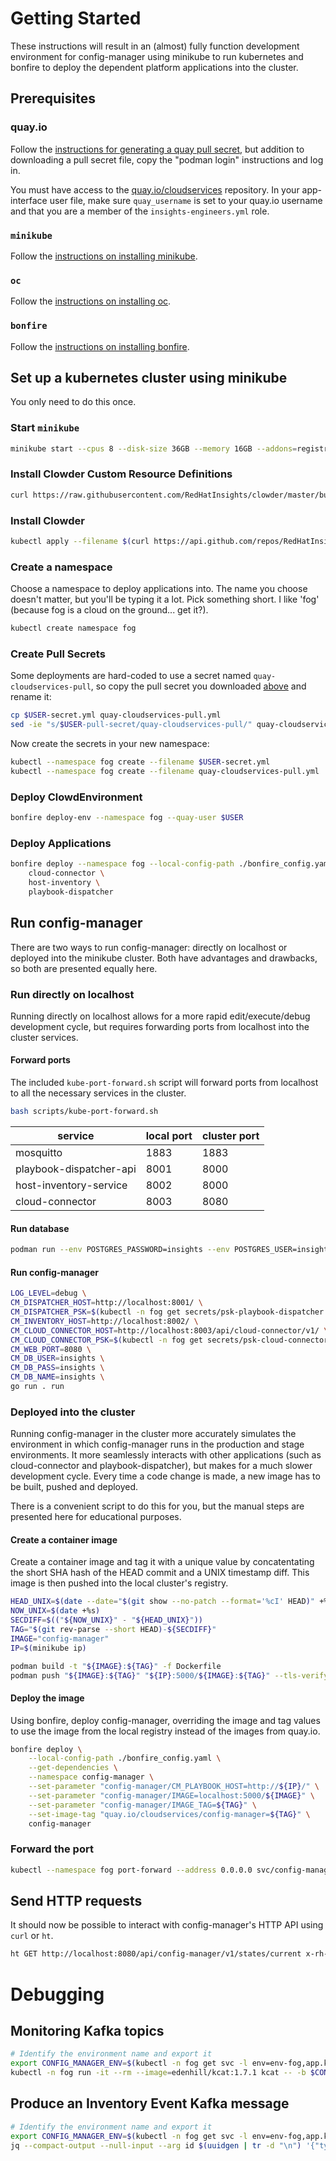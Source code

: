 # Getting Started

These instructions will result in an (almost) fully function development
environment for config-manager using minikube to run kubernetes and bonfire to
deploy the dependent platform applications into the cluster.

## Prerequisites

### quay.io

Follow the [instructions for generating a quay pull
secret](https://consoledot.pages.redhat.com/docs/dev/getting-started/local/environment.html#_get_your_quay_pull_secret),
but addition to downloading a pull secret file, copy the "podman login"
instructions and log in.

You must have access to the
[quay.io/cloudservices](https://quay.io/organization/cloudservices?tab=teams)
repository. In your app-interface user file, make sure `quay_username` is set to
your quay.io username and that you are a member of the `insights-engineers.yml`
role.

### `minikube`

Follow the [instructions on installing
minikube](https://consoledot.pages.redhat.com/docs/dev/getting-started/local/environment.html#_install_minikube).

### `oc`

Follow the [instructions on installing
oc](https://docs.openshift.com/container-platform/4.2/cli_reference/openshift_cli/getting-started-cli.html#cli-installing-cli_cli-developer-commands).

### `bonfire`

Follow the [instructions on installing
bonfire](https://github.com/RedHatInsights/bonfire#installation).

## Set up a kubernetes cluster using minikube

You only need to do this once.

### Start `minikube`

```sh
minikube start --cpus 8 --disk-size 36GB --memory 16GB --addons=registry --driver=kvm2
```

### Install Clowder Custom Resource Definitions

```sh
curl https://raw.githubusercontent.com/RedHatInsights/clowder/master/build/kube_setup.sh | bash
```

### Install Clowder

```sh
kubectl apply --filename $(curl https://api.github.com/repos/RedHatInsights/clowder/releases/latest | jq '.assets[0].browser_download_url' -r)
```

### Create a namespace

Choose a namespace to deploy applications into. The name you choose doesn't
matter, but you'll be typing it a lot. Pick something short. I like 'fog'
(because fog is a cloud on the ground... get it?).

```sh
kubectl create namespace fog
```

### Create Pull Secrets

Some deployments are hard-coded to use a secret named `quay-cloudservices-pull`,
so copy the pull secret you downloaded [above](#create-pull-secrets) and rename
it:

```sh
cp $USER-secret.yml quay-cloudservices-pull.yml
sed -ie "s/$USER-pull-secret/quay-cloudservices-pull/" quay-cloudservices-pull.yml
```

Now create the secrets in your new namespace:

```sh
kubectl --namespace fog create --filename $USER-secret.yml
kubectl --namespace fog create --filename quay-cloudservices-pull.yml
```

### Deploy ClowdEnvironment

```sh
bonfire deploy-env --namespace fog --quay-user $USER
```

### Deploy Applications

```sh
bonfire deploy --namespace fog --local-config-path ./bonfire_config.yaml \
    cloud-connector \
    host-inventory \
    playbook-dispatcher
```

## Run config-manager

There are two ways to run config-manager: directly on localhost or deployed into
the minikube cluster. Both have advantages and drawbacks, so both are presented
equally here.

### Run directly on localhost

Running directly on localhost allows for a more rapid edit/execute/debug
development cycle, but requires forwarding ports from localhost into the cluster
services.

#### Forward ports

The included `kube-port-forward.sh` script will forward ports from localhost to
all the necessary services in the cluster.

```sh
bash scripts/kube-port-forward.sh
```

| service                 | local port | cluster port |
| ----------------------- | ---------- | ------------ |
| mosquitto               | 1883       | 1883         |
| playbook-dispatcher-api | 8001       | 8000         |
| host-inventory-service  | 8002       | 8000         |
| cloud-connector         | 8003       | 8080         |

#### Run database

```sh
podman run --env POSTGRES_PASSWORD=insights --env POSTGRES_USER=insights --env POSTGRES_DB=insights --publish 5432:5432 --name config-manager-db --detach postgres
```

#### Run config-manager

```sh
LOG_LEVEL=debug \
CM_DISPATCHER_HOST=http://localhost:8001/ \
CM_DISPATCHER_PSK=$(kubectl -n fog get secrets/psk-playbook-dispatcher -o json | jq '.data.key' -r | base64 -d) \
CM_INVENTORY_HOST=http://localhost:8002/ \
CM_CLOUD_CONNECTOR_HOST=http://localhost:8003/api/cloud-connector/v1/ \
CM_CLOUD_CONNECTOR_PSK=$(kubectl -n fog get secrets/psk-cloud-connector -o json | jq '.data["client-psk"]' -r | base64 -d) \
CM_WEB_PORT=8080 \
CM_DB_USER=insights \
CM_DB_PASS=insights \
CM_DB_NAME=insights \
go run . run
```

### Deployed into the cluster

Running config-manager in the cluster more accurately simulates the environment
in which config-manager runs in the production and stage environments. It more
seamlessly interacts with other applications (such as cloud-connector and
playbook-dispatcher), but makes for a much slower development cycle. Every time
a code change is made, a new image has to be built, pushed and deployed.

There is a convenient script to do this for you, but the manual steps are
presented here for educational purposes.

#### Create a container image

Create a container image and tag it with a unique value by concatentating the
short SHA hash of the HEAD commit and a UNIX timestamp diff. This image is then
pushed into the local cluster's registry.

```sh
HEAD_UNIX=$(date --date="$(git show --no-patch --format='%cI' HEAD)" +%s)
NOW_UNIX=$(date +%s)
SECDIFF=$(("${NOW_UNIX}" - "${HEAD_UNIX}"))
TAG="$(git rev-parse --short HEAD)-${SECDIFF}"
IMAGE="config-manager"
IP=$(minikube ip)

podman build -t "${IMAGE}:${TAG}" -f Dockerfile
podman push "${IMAGE}:${TAG}" "${IP}:5000/${IMAGE}:${TAG}" --tls-verify=false
```

#### Deploy the image

Using bonfire, deploy config-manager, overriding the image and tag values to use
the image from the local registry instead of the images from quay.io.

```sh
bonfire deploy \
    --local-config-path ./bonfire_config.yaml \
    --get-dependencies \
    --namespace config-manager \
    --set-parameter "config-manager/CM_PLAYBOOK_HOST=http://${IP}/" \
    --set-parameter "config-manager/IMAGE=localhost:5000/${IMAGE}" \
    --set-parameter "config-manager/IMAGE_TAG=${TAG}" \
    --set-image-tag "quay.io/cloudservices/config-manager=${TAG}" \
    config-manager
```

### Forward the port

```sh
kubectl --namespace fog port-forward --address 0.0.0.0 svc/config-manager-api 8080:8080 &
```

## Send HTTP requests

It should now be possible to interact with config-manager's HTTP API using
`curl` or `ht`.

```sh
ht GET http://localhost:8080/api/config-manager/v1/states/current x-rh-identity:$(xrhidgen user | base64 -w0)
```

# Debugging

## Monitoring Kafka topics

```sh
# Identify the environment name and export it
export CONFIG_MANAGER_ENV=$(kubectl -n fog get svc -l env=env-fog,app.kubernetes.io/name=kafka -o json | jq '.items[0].metadata.labels["app.kubernetes.io/instance"]' -r)
kubectl -n fog run -it --rm --image=edenhill/kcat:1.7.1 kcat -- -b $CONFIG_MANAGER_ENV-kafka-bootstrap.fog.svc.cluster.local:9092 -t platform.inventory.events
```

## Produce an Inventory Event Kafka message

```sh
# Identify the environment name and export it
export CONFIG_MANAGER_ENV=$(kubectl -n fog get svc -l env=env-fog,app.kubernetes.io/name=kafka -o json | jq '.items[0].metadata.labels["app.kubernetes.io/instance"]' -r)
jq --compact-output --null-input --arg id $(uuidgen | tr -d "\n") '{"type":"created","host":{"id":$id,"account":"0000001","reporter":"cloud-connector","system_profile":{"rhc_client_id":$id}}}' | kubectl -n fog run -i --rm --image=edenhill/kcat:1.7.1 $(mktemp XXXXXX) -- -b $CONFIG_MANAGER_ENV-kafka-bootstrap.fog.svc.cluster.local:9092 -t platform.inventory.events -P -H event_type=created 
```
